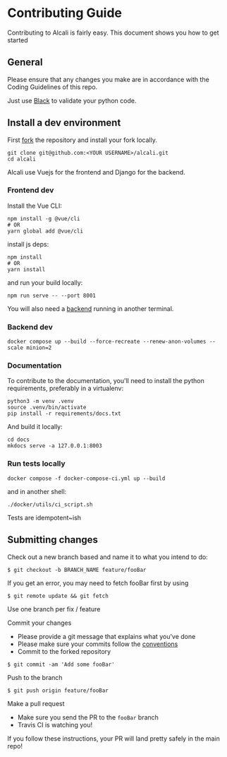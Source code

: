# Contributing Guide

Contributing to Alcali is fairly easy. This document shows you how to get started

## General
Please ensure that any changes you make are in accordance with the Coding Guidelines of this repo.

Just use [Black](https://github.com/python/black) to validate your python code.

## Install a dev environment

First [fork](https://github.com/latenighttales/alcali/fork) the repository and install your fork locally.

```commandline
git clone git@github.com:<YOUR USERNAME>/alcali.git
cd alcali
```

Alcali use Vuejs for the frontend and Django for the backend.

### Frontend dev

Install the Vue CLI:

```commandline
npm install -g @vue/cli
# OR
yarn global add @vue/cli
```
install js deps:

```commandline
npm install
# OR
yarn install
```
and run your build locally:

```commandline
npm run serve -- --port 8001
```

You will also need a [backend](#backend-dev) running in another terminal.

### Backend dev

```commandline
docker compose up --build --force-recreate --renew-anon-volumes --scale minion=2
```

### Documentation

To contribute to the documentation, you'll need to install the python requirements, preferably in a virtualenv:

```commandline
python3 -m venv .venv
source .venv/bin/activate
pip install -r requirements/docs.txt
```
And build it locally:

```commandline
cd docs
mkdocs serve -a 127.0.0.1:8003
```

### Run tests locally

```commandline
docker compose -f docker-compose-ci.yml up --build 
```

and in another shell:

```commandline
./docker/utils/ci_script.sh
```
Tests are idempotent~ish


## Submitting changes

 Check out a new branch based and name it to what you intend to do:
````
$ git checkout -b BRANCH_NAME feature/fooBar
````
If you get an error, you may need to fetch fooBar first by using
````
$ git remote update && git fetch
````
Use one branch per fix / feature

Commit your changes

- Please provide a git message that explains what you've done
- Please make sure your commits follow the [conventions](https://gist.github.com/robertpainsi/b632364184e70900af4ab688decf6f53#file-commit-message-guidelines-md)
- Commit to the forked repository
````
$ git commit -am 'Add some fooBar'
````
Push to the branch
````
$ git push origin feature/fooBar
````
Make a pull request
- Make sure you send the PR to the <code>fooBar</code> branch
- Travis CI is watching you!

If you follow these instructions, your PR will land pretty safely in the main repo!